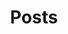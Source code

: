 ---
layout: post-index
title: Posts
excerpt: "A List of Posts"
image:
  feature: blue.png
  credit: David Sánchez Falero
  creditlink:
---
